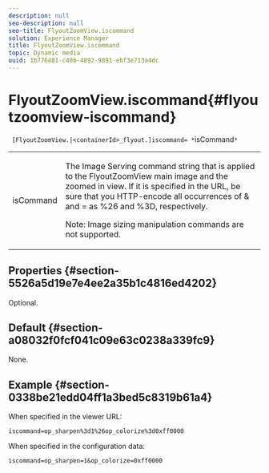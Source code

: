 ```yaml
---
description: null
seo-description: null
seo-title: FlyoutZoomView.iscommand
solution: Experience Manager
title: FlyoutZoomView.iscommand
topic: Dynamic media
uuid: 1b776481-c40b-4892-9891-ebf3e713a4dc
---
```


# FlyoutZoomView.iscommand{#flyoutzoomview-iscommand}

 ` [FlyoutZoomView.|<containerId>_flyout.]iscommand= *`isCommand`*`

<table id="table_43A84C1044574A6FAB8CE67D71AAD5EC"> 
 <tbody> 
  <tr> 
   <td colname="col1"> <p> <span class="codeph"> <span class="varname"> isCommand</span> </span> </p> </td> 
   <td colname="col2"> <p> </p> <p>The Image Serving command string that is applied to the FlyoutZoomView main image and the zoomed in view. If it is specified in the URL, be sure that you HTTP-encode all occurrences of <span class="codeph"> &amp;</span> and <span class="codeph"> =</span> as <span class="codeph"> %26</span> and <span class="codeph"> %3D</span>, respectively. </p> <p> <p>Note:  Image sizing manipulation commands are not supported. </p> </p> </td> 
  </tr> 
 </tbody> 
</table>

## Properties {#section-5526a5d19e7e4ee2a35b1c4816ed4202}

Optional.

## Default {#section-a08032f0fcf041c09e63c0238a339fc9}

None.

## Example {#section-0338be21edd04ff1a3bed5c8319b61a4}

When specified in the viewer URL:

`iscommand=op_sharpen%3d1%26op_colorize%3d0xff0000`

When specified in the configuration data:

`iscommand=op_sharpen=1&op_colorize=0xff0000` 
